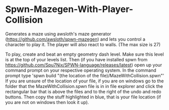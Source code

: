 # Spwn-Mazegen-With-Player-Collision
Generates a maze using awsloth's maze generator (https://github.com/awsloth/spwn-mazegen) and lets you control a character to play it. The player will also react to walls. (The max size is 27)

To play, create and beat an empty geometry dash level. Make sure this level is at the top of your levels list. Then (if you have installed spwn from https://github.com/Spu7Nix/SPWN-language/releases/latest) open up your command prompt on your respective operating system. In the command prompt type 'spwn build "(the location of the file)/MazeWithCollision.spwn"' If you are unsure of the location of your file, if you are on windows go to the folder that the MazeWithCollision.spwn file is in in file explorer and click the rectangular bar that is above the files and to the right of the undo and redo buttons. Then copy the stuff highlighted in blue, that is your file location (if you are not on windows then look it up). 
